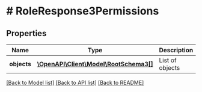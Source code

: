 # # RoleResponse3Permissions

## Properties

Name | Type | Description | Notes
------------ | ------------- | ------------- | -------------
**objects** | [**\OpenAPI\Client\Model\RootSchema3[]**](RootSchema3.md) | List of objects | [optional]

[[Back to Model list]](../../README.md#models) [[Back to API list]](../../README.md#endpoints) [[Back to README]](../../README.md)
